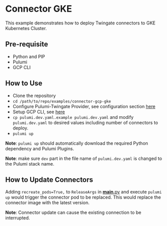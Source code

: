 # Connector GKE
This example demonstrates how to deploy Twingate connectors to GKE Kubernetes Cluster.

## Pre-requisite
* Python and PIP
* Pulumi
* GCP CLI

## How to Use
* Clone the repository
* `cd /path/to/repo/examples/connector-gcp-gke`
* Configure Pulumi-Twingate Provider, see configuration section [here](../../README.md)
* Setup GCP CLI, see [here](https://cloud.google.com/sdk/docs/install-sdk#initializing_the)
* `cp pulumi.dev.yaml.example pulumi.dev.yaml` and modify `pulumi.dev.yaml` to desired values including number of connectors to deploy.
* `pulumi up`

**Note**: `pulumi up` should automatically download the required Python dependency and Pulumi Plugins.

**Note**: make sure `dev` part in the file name of `pulumi.dev.yaml` is changed to the Pulumi stack name.

## How to Update Connectors
Adding `recreate_pods=True,` to `ReleaseArgs` in [__main__.py](./__main__.py) and execute `pulumi up` would trigger the connector pod to be replaced. This would replace the connector image with the latest version.

**Note**: Connector update can cause the existing connection to be interrupted. 